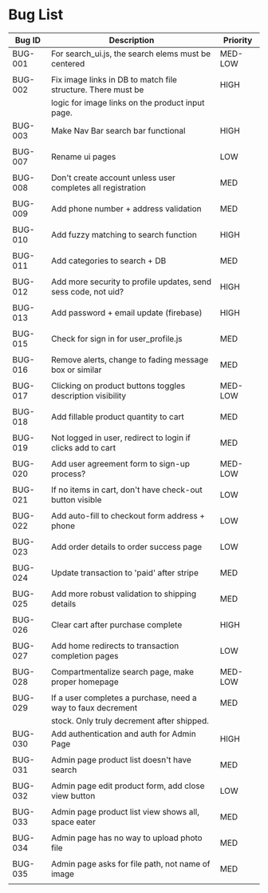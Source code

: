 # Bug List

| Bug ID  | Description                                                       | Priority |
|---------|-------------------------------------------------------------------|----------|
| BUG-001 | For search_ui.js, the search elems must be centered               | MED-LOW  |
|         |                                                                   |          |
| BUG-002 | Fix image links in DB to match file structure. There must be      | HIGH     |
|         | logic for image links on the product input page.                  |          | 
| BUG-003 | Make Nav Bar search bar functional                                | HIGH     |
|         |                                                                   |          | 
| BUG-007 | Rename ui pages                                                   | LOW      |
|         |                                                                   |          | 
| BUG-008 | Don't create account unless user completes all registration       | MED      |
|         |                                                                   |          | 
| BUG-009 | Add phone number + address validation                             | MED      |
|         |                                                                   |          | 
| BUG-010 | Add fuzzy matching to search function                             | HIGH     |
|         |                                                                   |          | 
| BUG-011 | Add categories to search + DB                                     | MED      |
|         |                                                                   |          | 
| BUG-012 | Add more security to profile updates, send sess code, not uid?    | HIGH     |
|         |                                                                   |          | 
| BUG-013 | Add password + email update (firebase)                            | HIGH     |
|         |                                                                   |          |
| BUG-015 | Check for sign in for user_profile.js                             | MED      |
|         |                                                                   |          | 
| BUG-016 | Remove alerts, change to fading message box or similar            | MED      |
|         |                                                                   |          | 
| BUG-017 | Clicking on product buttons toggles description visibility        | MED-LOW  |
|         |                                                                   |          | 
| BUG-018 | Add fillable product quantity to cart                             | MED      |
|         |                                                                   |          | 
| BUG-019 | Not logged in user, redirect to login if clicks add to cart       | MED      |
|         |                                                                   |          | 
| BUG-020 | Add user agreement form to sign-up process?                       | MED-LOW  |
|         |                                                                   |          | 
| BUG-021 | If no items in cart, don't have check-out button visible          | LOW      |
|         |                                                                   |          |
| BUG-022 | Add auto-fill to checkout form address + phone                    | LOW      |
|         |                                                                   |          |
| BUG-023 | Add order details to order success page                           | LOW      |
|         |                                                                   |          |
| BUG-024 | Update transaction to 'paid' after stripe                         | MED      |
|         |                                                                   |          |
| BUG-025 | Add more robust validation to shipping details                    | MED      |
|         |                                                                   |          |
| BUG-026 | Clear cart after purchase complete                                | HIGH     |
|         |                                                                   |          |
| BUG-027 | Add home redirects to transaction completion pages                | LOW      |
|         |                                                                   |          |
| BUG-028 | Compartmentalize search page, make proper homepage                | MED-LOW  |
|         |                                                                   |          |
| BUG-029 | If a user completes a purchase, need a way to faux decrement      | MED      |
|         | stock. Only truly decrement after shipped.                        |          |
| BUG-030 | Add authentication and auth for Admin Page                        | HIGH     |
|         |                                                                   |          |
| BUG-031 | Admin page product list doesn't have search                       | MED      |
|         |                                                                   |          |
| BUG-032 | Admin page edit product form, add close view button               | LOW      |
|         |                                                                   |          |
| BUG-033 | Admin page product list view shows all, space eater               | MED      |
|         |                                                                   |          |
| BUG-034 | Admin page has no way to upload photo file                        | MED      |
|         |                                                                   |          |
| BUG-035 | Admin page asks for file path, not name of image                  | MED      |
|         |                                                                   |          |